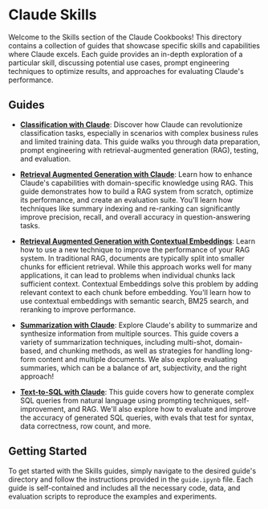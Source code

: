 # Claude Skills

Welcome to the Skills section of the Claude Cookbooks! This directory contains a collection of guides that showcase specific skills and capabilities where Claude excels. Each guide provides an in-depth exploration of a particular skill, discussing potential use cases, prompt engineering techniques to optimize results, and approaches for evaluating Claude's performance.

## Guides

- **[Classification with Claude](./classification/guide.ipynb)**: Discover how Claude can revolutionize classification tasks, especially in scenarios with complex business rules and limited training data. This guide walks you through data preparation, prompt engineering with retrieval-augmented generation (RAG), testing, and evaluation.

- **[Retrieval Augmented Generation with Claude](./retrieval_augmented_generation/guide.ipynb)**: Learn how to enhance Claude's capabilities with domain-specific knowledge using RAG. This guide demonstrates how to build a RAG system from scratch, optimize its performance, and create an evaluation suite. You'll learn how techniques like summary indexing and re-ranking can significantly improve precision, recall, and overall accuracy in question-answering tasks.

- **[Retrieval Augmented Generation with Contextual Embeddings](./contextual-embeddings/guide.ipynb)**: Learn how to use a new technique to improve the performance of your RAG system. In traditional RAG, documents are typically split into smaller chunks for efficient retrieval. While this approach works well for many applications, it can lead to problems when individual chunks lack sufficient context. Contextual Embeddings solve this problem by adding relevant context to each chunk before embedding. You'll learn how to use contextual embeddings with semantic search, BM25 search, and reranking to improve performance.

- **[Summarization with Claude](./summarization/guide.ipynb)**: Explore Claude's ability to summarize and synthesize information from multiple sources. This guide covers a variety of summarization techniques, including multi-shot, domain-based, and chunking methods, as well as strategies for handling long-form content and multiple documents. We also explore evaluating summaries, which can be a balance of art, subjectivity, and the right approach!

- **[Text-to-SQL with Claude](./text_to_sql/guide.ipynb)**: This guide covers how to generate complex SQL queries from natural language using prompting techniques, self-improvement, and RAG. We'll also explore how to evaluate and improve the accuracy of generated SQL queries, with evals that test for syntax, data correctness, row count, and more.

## Getting Started

To get started with the Skills guides, simply navigate to the desired guide's directory and follow the instructions provided in the `guide.ipynb` file. Each guide is self-contained and includes all the necessary code, data, and evaluation scripts to reproduce the examples and experiments.